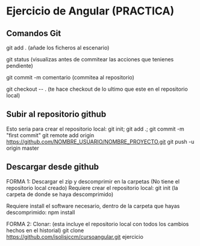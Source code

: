 # Ejercicio de Angular (PRACTICA)

## Comandos Git
git add . (añade los ficheros al escenario)

git status (visualizas antes de commitear las acciones que tenienes pendiente)

git commit -m comentario (commitea al repositorio)

git checkout -- . (te hace checkout de lo ultimo que este en el repositorio local)

## Subir al repositorio github
Esto seria para crear el repositorio local: git init; git add .; git commit -m "first commit"
git remote add origin https://github.com/NOMBRE_USUARIO/NOMBRE_PROYECTO.git
git push -u origin master


## Descargar desde github
FORMA 1:
Descargar el zip y descomprimir en la carpetas (No tiene el repositorio local creado)
Requiere crear el repositorio local: git init (la carpeta de donde se haya descomprimido)

Requiere install el software necesario, dentro de la carpeta que hayas descomprimido: npm install


FORMA 2:
Clonar: (esta incluye el repositorio local con todos los cambios hechos en el historial)
git clone https://github.com/isolisjccm/cursoangular.git ejercicio


